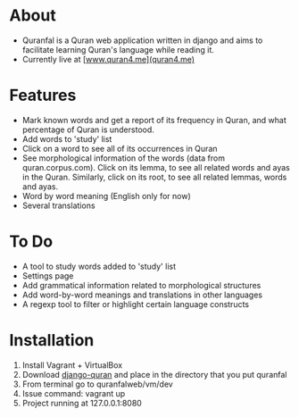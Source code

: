 
# About
- Quranfal is a Quran web application written in django and aims to facilitate learning Quran's language while reading it.
- Currently live at [www.quran4.me](quran4.me)

# Features
- Mark known words and get a report of its frequency in Quran, and what percentage of Quran is understood. 
- Add words to 'study' list
- Click on a word to see all of its occurrences in Quran
- See morphological information of the words (data from quran.corpus.com). Click on its lemma, to see all related words and ayas in the Quran. Similarly, click on its root, to see all related lemmas, words and ayas. 
- Word by word meaning (English only for now)
- Several translations 

# To Do
- A tool to study words added to 'study' list
- Settings page
- Add grammatical information related to morphological structures
- Add word-by-word meanings and translations in other languages
- A regexp tool to filter or highlight certain language constructs

# Installation
1. Install Vagrant + VirtualBox
1. Download [django-quran](http://github.com/doganmeh/django-quran/) and place in the directory that you put quranfal
1. From terminal go to quranfalweb/vm/dev
1. Issue command: vagrant up
1. Project running at 127.0.0.1:8080